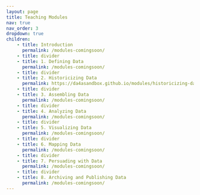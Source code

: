 ```yaml
---
layout: page
title: Teaching Modules
nav: true
nav_order: 3
dropdown: true
children: 
    - title: Introduction
      permalink: /modules-comingsoon/
    - title: divider
    - title: 1. Defining Data
      permalink: /modules-comingsoon/
    - title: divider
    - title: 2. Historicizing Data 
      permalink: https://da4asandbox.github.io/modules/historicizing-data/
    - title: divider
    - title: 3. Assembling Data
      permalink: /modules-comingsoon/
    - title: divider
    - title: 4. Analyzing Data
      permalink: /modules-comingsoon/
    - title: divider
    - title: 5. Visualizing Data
      permalink: /modules-comingsoon/
    - title: divider
    - title: 6. Mapping Data
      permalink: /modules-comingsoon/
    - title: divider
    - title: 7. Persuading with Data
      permalink: /modules-comingsoon/
    - title: divider
    - title: 8. Archiving and Publishing Data
      permalink: /modules-comingsoon/
---
```

